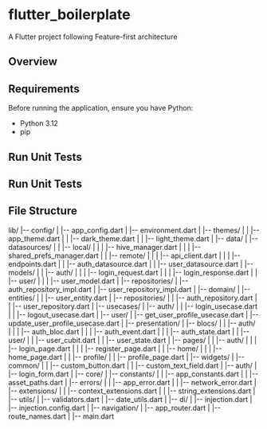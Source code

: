 # flutter_boilerplate

A Flutter project following Feature-first architecture

## Overview


## Requirements

Before running the application, ensure you have Python:

- Python 3.12
- pip

## Run Unit Tests


## Run Unit Tests


## File Structure

lib/
|-- config/
|   |-- app_config.dart
|   |-- environment.dart
|   |-- themes/
|   |   |-- app_theme.dart
|   |   |-- dark_theme.dart
|   |   |-- light_theme.dart
|
|-- data/
|   |-- datasources/
|   |   |-- local/
|   |   |   |-- hive_manager.dart
|   |   |   |-- shared_prefs_manager.dart
|   |   |-- remote/
|   |   |   |-- api_client.dart
|   |   |   |-- endpoints.dart
|   |   |-- auth_datasource.dart
|   |   |-- user_datasource.dart
|   |-- models/
|   |   |-- auth/
|   |   |   |-- login_request.dart
|   |   |   |-- login_response.dart
|   |   |-- user/
|   |   |   |-- user_model.dart
|   |-- repositories/
|       |-- auth_repository_impl.dart
|       |-- user_repository_impl.dart
|
|-- domain/
|   |-- entities/
|   |   |-- user_entity.dart
|   |-- repositories/
|   |   |-- auth_repository.dart
|   |   |-- user_repository.dart
|   |-- usecases/
|       |-- auth/
|       |   |-- login_usecase.dart
|       |   |-- logout_usecase.dart
|       |-- user/
|           |-- get_user_profile_usecase.dart
|           |-- update_user_profile_usecase.dart
|
|-- presentation/
|   |-- blocs/
|   |   |-- auth/
|   |   |   |-- auth_bloc.dart
|   |   |   |-- auth_event.dart
|   |   |   |-- auth_state.dart
|   |   |-- user/
|   |       |-- user_cubit.dart
|   |       |-- user_state.dart
|   |-- pages/
|   |   |-- auth/
|   |   |   |-- login_page.dart
|   |   |   |-- register_page.dart
|   |   |-- home/
|   |   |   |-- home_page.dart
|   |   |-- profile/
|   |       |-- profile_page.dart
|   |-- widgets/
|       |-- common/
|       |   |-- custom_button.dart
|       |   |-- custom_text_field.dart
|       |-- auth/
|           |-- login_form.dart
|
|-- core/
|   |-- constants/
|   |   |-- app_constants.dart
|   |   |-- asset_paths.dart
|   |-- errors/
|   |   |-- app_error.dart
|   |   |-- network_error.dart
|   |-- extensions/
|   |   |-- context_extensions.dart
|   |   |-- string_extensions.dart
|   |-- utils/
|       |-- validators.dart
|       |-- date_utils.dart
|
|-- di/
|   |-- injection.dart
|   |-- injection.config.dart
|
|-- navigation/
|   |-- app_router.dart
|   |-- route_names.dart
|
|-- main.dart